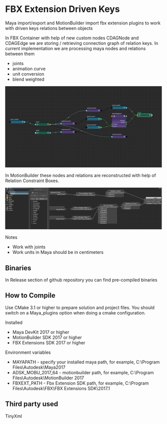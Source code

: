 FBX Extension Driven Keys
=====================

Maya import/export and MotionBuilder import fbx extension plugins to work with driven keys relations between objects

In FBX Container with help of new custom nodes CDAGNode and CDAGEdge we are storing / retrieving connection graph of relation keys.
In current implementation we are processing maya nodes and relations between them
 - joints
 - animation curve
 - unit conversion
 - blend weighted

[![MayaDrivenKeysGraph](https://github.com/Avalanche-Studios/ACT/blob/master/docs/images/maya_driven_keys_graph.jpg)]()

In MotionBuilder these nodes and relations are reconstructed with help of Relation Constraint Boxes.

[![MoBuDrivenKeysGraph](https://github.com/Avalanche-Studios/ACT/blob/master/docs/images/mobu_driven_keys_graph.jpg)]()

Notes
 * Work with joints
 * Work units in Maya should be in centimeters


Binaries
---------------------
In Release section of github repository you can find pre-compiled binaries


How to Compile
---------------------

Use CMake 3.1 or higher to prepare solution and project files. You should switch on a Maya_plugins option when doing a cmake configuration.

Installed
 * Maya DevKit 2017 or higher
 * MotionBuilder SDK 2017 or higher
 * FBX Extensions SDK 2017 or higher

Environment variables
 * MAYAPATH - specify your installed maya path, for example, C:\Program Files\Autodesk\Maya2017
 * ADSK_MOBU_2017_64 - motionbuilder path, for example, C:\Program Files\Autodesk\MotionBuilder 2017
 * FBXEXT_PATH - Fbx Extension SDK path, for example,  C:\Program Files\Autodesk\FBX\FBX Extensions SDK\2017.1


Third party used
---------------------
TinyXml

